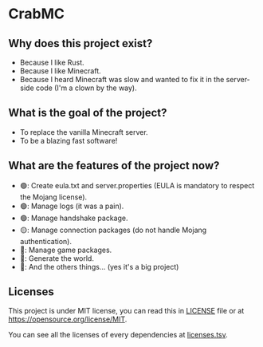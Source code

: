 # CrabMC

## Why does this project exist?

* Because I like Rust.
* Because I like Minecraft.
* Because I heard Minecraft was slow and wanted to fix it in the server-side code (I'm a clown by the way).

## What is the goal of the project?

* To replace the vanilla Minecraft server.
* To be a blazing fast software!

## What are the features of the project now?

* 🟢: Create eula.txt and server.properties (EULA is mandatory to respect the Mojang license).
* 🟢: Manage logs (it was a pain).
* 🟢: Manage handshake package.
* 🟡: Manage connection packages (do not handle Mojang authentication).
* 🔴: Manage game packages.
* 🔴: Generate the world.
* 🔴: And the others things... (yes it's a big project)

## Licenses

This project is under MIT license, you can read this in [LICENSE](LICENSE) file or at https://opensource.org/license/MIT.

You can see all the licenses of every dependencies at [licenses.tsv](licenses.tsv).
